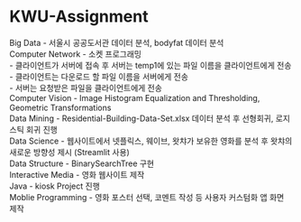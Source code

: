 # KWU-Assignment

Big Data - 서울시 공공도서관 데이터 분석, bodyfat 데이터 분석  
Computer Network - 소켓 프로그래밍  
    - 클라이언트가 서버에 접속 후 서버는 temp1에 있는 파일 이름을 클라이언트에게 전송  
    - 클라이언트는 다운로드 할 파일 이름을 서버에게 전송  
    - 서버는 요청받은 파일을 클라이언트에게 전송  
Computer Vision - Image Histogram Equalization and Thresholding, Geometric Transformations  
Data Mining - Residential-Building-Data-Set.xlsx 데이터 분석 후 선형회귀, 로지스틱 회귀 진행  
Data Science - 웹사이트에서 넷플릭스, 웨이브, 왓챠가 보유한 영화를 분석 후 왓챠의 새로운 방향성 제시 (Streamlit 사용)  
Data Structure - BinarySearchTree 구현  
Interactive Media - 영화 웹사이트 제작  
Java - kiosk Project 진행  
Moblie Programming - 영화 포스터 선택, 코멘트 작성 등 사용자 커스텀화 앱 화면 제작  
